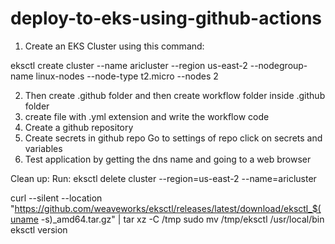 # deploy-to-eks-using-github-actions

1. Create an EKS Cluster using this command:

eksctl create cluster --name aricluster --region us-east-2 --nodegroup-name linux-nodes --node-type t2.micro --nodes 2

2. Then create .github folder and then create workflow folder inside .github folder
3. create file with .yml extension and write the workflow code
4. Create a github repository
5. Create secrets in github repo
   Go to settings of repo
   click on secrets and variables
6. Test application by getting the dns name and going to a web browser

Clean up: Run: eksctl delete cluster --region=us-east-2 --name=aricluster

curl --silent --location "https://github.com/weaveworks/eksctl/releases/latest/download/eksctl_$(uname -s)\_amd64.tar.gz" | tar xz -C /tmp
sudo mv /tmp/eksctl /usr/local/bin
eksctl version
